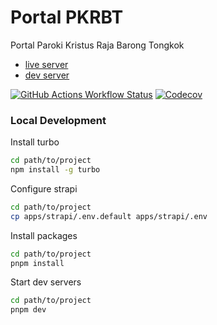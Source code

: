 # Portal PKRBT

Portal Paroki Kristus Raja Barong Tongkok

- [live server](https://pkrbt.id/)
- [dev server](https://dev.pkrbt.id/)

[![GitHub Actions Workflow Status](https://img.shields.io/github/actions/workflow/status/paroki/portal/ci.yml?branch=main&style=flat-square)](https://github.com/paroki/portal/actions/workflows/ci.yml?branch=main)
[![Codecov](https://img.shields.io/codecov/c/github/paroki/portal?flag=pwa&style=flat-square&label=pwa-coverage)](https://app.codecov.io/gh/paroki/portal)

### Local Development

Install turbo

```sh
cd path/to/project
npm install -g turbo
```

Configure strapi

```sh
cd path/to/project
cp apps/strapi/.env.default apps/strapi/.env
```

Install packages

```sh
cd path/to/project
pnpm install
```

Start dev servers

```sh
cd path/to/project
pnpm dev
```

